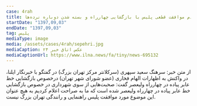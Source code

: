 ```yaml
---
case: 4rah
title: عدم موافقت قطعی پلیس با بازگشایی چهارراه و بسته شدن دوباره نرده‌ها
startDate: "1397,09,03"
endDate: "1397,09,03"
tag: پلیس
mediaType: image
media: /assets/cases/4rah/sepehri.jpg
mediaCaption: عکس اتاق خبر ۲۴
mediaCaptionUrl: https://www.ilna.news/fa/tiny/news-695132
---
```

از متن خبر: سرهنگ سعید سپهری (سرکلانتر مرکز تهران بزرگ) در گفتگو با خبرنگار ایلنا، در واکنش به اظهارات الهام فخاری (عضو شورای شهر تهران) درخصوص بازگشایی خط عابر پیاده در چهارراه‌ ولیعصر گفت: صحبت‌هایی از سوی شهرداری در خصوص بازگشایی خط عابر پیاده در چهارراه‌ ولیعصر شده است که ما به صراحت اعلام کردیم به هیچ عنوان این موضوع مورد موافقت پلیس راهنمایی و رانندگی تهران بزرگ نیست.
